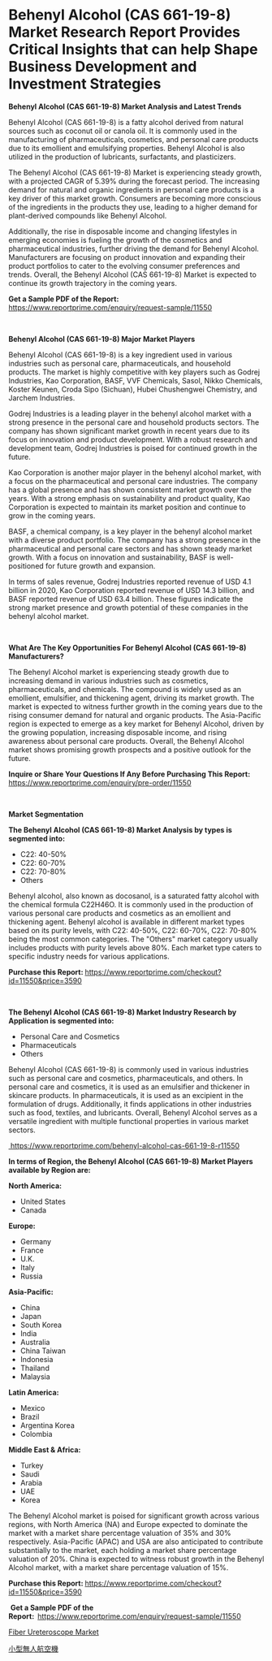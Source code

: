 <p><h1>Behenyl Alcohol (CAS 661-19-8) Market Research Report Provides Critical Insights that can help Shape Business Development and Investment Strategies</h1></p><p><strong>Behenyl Alcohol (CAS 661-19-8) Market Analysis and Latest Trends</strong></p>
<p><p>Behenyl Alcohol (CAS 661-19-8) is a fatty alcohol derived from natural sources such as coconut oil or canola oil. It is commonly used in the manufacturing of pharmaceuticals, cosmetics, and personal care products due to its emollient and emulsifying properties. Behenyl Alcohol is also utilized in the production of lubricants, surfactants, and plasticizers.</p><p>The Behenyl Alcohol (CAS 661-19-8) Market is experiencing steady growth, with a projected CAGR of 5.39% during the forecast period. The increasing demand for natural and organic ingredients in personal care products is a key driver of this market growth. Consumers are becoming more conscious of the ingredients in the products they use, leading to a higher demand for plant-derived compounds like Behenyl Alcohol.</p><p>Additionally, the rise in disposable income and changing lifestyles in emerging economies is fueling the growth of the cosmetics and pharmaceutical industries, further driving the demand for Behenyl Alcohol. Manufacturers are focusing on product innovation and expanding their product portfolios to cater to the evolving consumer preferences and trends. Overall, the Behenyl Alcohol (CAS 661-19-8) Market is expected to continue its growth trajectory in the coming years.</p></p>
<p><strong>Get a Sample PDF of the Report:&nbsp;</strong> <a href="https://www.reportprime.com/enquiry/request-sample/11550">https://www.reportprime.com/enquiry/request-sample/11550</a></p>
<p>&nbsp;</p>
<p><strong>Behenyl Alcohol (CAS 661-19-8) Major Market Players</strong></p>
<p><p>Behenyl Alcohol (CAS 661-19-8) is a key ingredient used in various industries such as personal care, pharmaceuticals, and household products. The market is highly competitive with key players such as Godrej Industries, Kao Corporation, BASF, VVF Chemicals, Sasol, Nikko Chemicals, Koster Keunen, Croda Sipo (Sichuan), Hubei Chushengwei Chemistry, and Jarchem Industries.</p><p>Godrej Industries is a leading player in the behenyl alcohol market with a strong presence in the personal care and household products sectors. The company has shown significant market growth in recent years due to its focus on innovation and product development. With a robust research and development team, Godrej Industries is poised for continued growth in the future.</p><p>Kao Corporation is another major player in the behenyl alcohol market, with a focus on the pharmaceutical and personal care industries. The company has a global presence and has shown consistent market growth over the years. With a strong emphasis on sustainability and product quality, Kao Corporation is expected to maintain its market position and continue to grow in the coming years.</p><p>BASF, a chemical company, is a key player in the behenyl alcohol market with a diverse product portfolio. The company has a strong presence in the pharmaceutical and personal care sectors and has shown steady market growth. With a focus on innovation and sustainability, BASF is well-positioned for future growth and expansion.</p><p>In terms of sales revenue, Godrej Industries reported revenue of USD 4.1 billion in 2020, Kao Corporation reported revenue of USD 14.3 billion, and BASF reported revenue of USD 63.4 billion. These figures indicate the strong market presence and growth potential of these companies in the behenyl alcohol market.</p></p>
<p>&nbsp;</p>
<p><strong>What Are The Key Opportunities For Behenyl Alcohol (CAS 661-19-8) Manufacturers?</strong></p>
<p><p>The Behenyl Alcohol market is experiencing steady growth due to increasing demand in various industries such as cosmetics, pharmaceuticals, and chemicals. The compound is widely used as an emollient, emulsifier, and thickening agent, driving its market growth. The market is expected to witness further growth in the coming years due to the rising consumer demand for natural and organic products. The Asia-Pacific region is expected to emerge as a key market for Behenyl Alcohol, driven by the growing population, increasing disposable income, and rising awareness about personal care products. Overall, the Behenyl Alcohol market shows promising growth prospects and a positive outlook for the future.</p></p>
<p><strong>Inquire or Share Your Questions If Any Before Purchasing This Report:</strong> <a href="https://www.reportprime.com/enquiry/pre-order/11550">https://www.reportprime.com/enquiry/pre-order/11550</a></p>
<p>&nbsp;</p>
<p><strong>Market Segmentation</strong></p>
<p><strong>The Behenyl Alcohol (CAS 661-19-8) Market Analysis by types is segmented into:</strong></p>
<p><ul><li>C22: 40-50%</li><li>C22: 60-70%</li><li>C22: 70-80%</li><li>Others</li></ul></p>
<p><p>Behenyl alcohol, also known as docosanol, is a saturated fatty alcohol with the chemical formula C22H46O. It is commonly used in the production of various personal care products and cosmetics as an emollient and thickening agent. Behenyl alcohol is available in different market types based on its purity levels, with C22: 40-50%, C22: 60-70%, C22: 70-80% being the most common categories. The "Others" market category usually includes products with purity levels above 80%. Each market type caters to specific industry needs for various applications.</p></p>
<p><strong>Purchase this Report:&nbsp;</strong><a href="https://www.reportprime.com/checkout?id=11550&price=3590">https://www.reportprime.com/checkout?id=11550&price=3590</a></p>
<p>&nbsp;</p>
<p><strong>The Behenyl Alcohol (CAS 661-19-8) Market Industry Research by Application is segmented into:</strong></p>
<p><ul><li>Personal Care and Cosmetics</li><li>Pharmaceuticals</li><li>Others</li></ul></p>
<p><p>Behenyl Alcohol (CAS 661-19-8) is commonly used in various industries such as personal care and cosmetics, pharmaceuticals, and others. In personal care and cosmetics, it is used as an emulsifier and thickener in skincare products. In pharmaceuticals, it is used as an excipient in the formulation of drugs. Additionally, it finds applications in other industries such as food, textiles, and lubricants. Overall, Behenyl Alcohol serves as a versatile ingredient with multiple functional properties in various market sectors.</p></p>
<p><a href="https://www.reportprime.com/behenyl-alcohol-cas-661-19-8-r11550">&nbsp;https://www.reportprime.com/behenyl-alcohol-cas-661-19-8-r11550</a></p>
<p><strong>In terms of Region, the Behenyl Alcohol (CAS 661-19-8) Market Players available by Region are:</strong></p>
<p>
    <p> <strong> North America: </strong>
        <ul>
            <li>United States</li>
            <li>Canada</li>
        </ul>
        </p> 
    <p> <strong> Europe: </strong>
        <ul>
            <li>Germany</li>
            <li>France</li>
            <li>U.K.</li>
            <li>Italy</li>
            <li>Russia</li>
        </ul>
        </p> 
    <p> <strong> Asia-Pacific: </strong>
        <ul>
            <li>China</li>
            <li>Japan</li>
            <li>South Korea</li>
            <li>India</li>
            <li>Australia</li>
            <li>China Taiwan</li>
            <li>Indonesia</li>
            <li>Thailand</li>
            <li>Malaysia</li>
        </ul>
        </p> 
    <p> <strong> Latin America: </strong>
        <ul>
            <li>Mexico</li>
            <li>Brazil</li>
            <li>Argentina Korea</li>
            <li>Colombia</li>
        </ul>
        </p> 
    <p> <strong> Middle East & Africa: </strong>
        <ul>
            <li>Turkey</li>
            <li>Saudi</li>
            <li>Arabia</li>
            <li>UAE</li>
            <li>Korea</li>
        </ul>
    </p>
    </p>
<p><p>The Behenyl Alcohol market is poised for significant growth across various regions, with North America (NA) and Europe expected to dominate the market with a market share percentage valuation of 35% and 30% respectively. Asia-Pacific (APAC) and USA are also anticipated to contribute substantially to the market, each holding a market share percentage valuation of 20%. China is expected to witness robust growth in the Behenyl Alcohol market, with a market share percentage valuation of 15%.</p></p>
<p><strong>Purchase this Report: </strong><a href="https://www.reportprime.com/checkout?id=11550&price=3590">https://www.reportprime.com/checkout?id=11550&price=3590</a></p>
<p>&nbsp;<strong>Get a Sample PDF of the Report:&nbsp;&nbsp;</strong><a href="https://www.reportprime.com/enquiry/request-sample/11550">https://www.reportprime.com/enquiry/request-sample/11550</a></p>
<p><strong></strong></p>
<p><p><a href="https://github.com/DarrenSipes1990/Market-Research-Report-List-2/blob/main/fiber-ureteroscope-market.md">Fiber Ureteroscope Market</a></p><p><a href="https://medium.com/@valentinemike02/2024%E5%B9%B4%E3%81%8B%E3%82%892031%E5%B9%B4%E3%81%BE%E3%81%A7%E3%81%AE%E5%B0%8F%E5%9E%8Buav%E5%B8%82%E5%A0%B4%E3%81%AE%E6%88%90%E9%95%B7%E8%A6%8B%E9%80%9A%E3%81%97%E3%81%AF-%E5%B8%82%E5%A0%B4%E3%81%AE%E3%83%88%E3%83%AC%E3%83%B3%E3%83%89%E5%88%86%E6%9E%90%E3%81%AB%E3%82%88%E3%82%8B%E9%81%A9%E7%94%A8-%E5%9C%B0%E5%9F%9F%E3%81%AE%E8%A6%8B%E9%80%9A%E3%81%97-%E5%8F%8E%E7%9B%8A%E3%81%A8%E3%81%A8%E3%82%82%E3%81%AB-%E5%B9%B4%E5%B9%B3%E5%9D%87%E6%88%90%E9%95%B7%E7%8E%874-9-%E3%81%A7%E4%BA%88%E6%B8%AC%E3%81%95%E3%82%8C%E3%81%A6%E3%81%84%E3%81%BE%E3%81%99-24d2db528f7d">小型無人航空機</a></p></p>